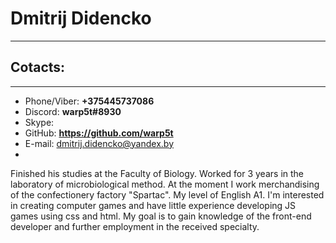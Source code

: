  Dmitrij Didencko
===============
***
Cotacts:
-------
***

+ Phone/Viber: **+375445737086**
+ Discord: **warp5t#8930**
+ Skype: 
+ GitHub: **https://github.com/warp5t**
+ E-mail: dmitrij.didencko@yandex.by
+ 
Finished his studies at the Faculty of Biology. Worked for 3 years in the laboratory of microbiological method. 
At the moment I work merchandising of the confectionery factory "Spartac". My level of English A1.
I'm interested in creating computer games and have little experience developing JS games using css and html.
My goal is to gain knowledge of the front-end developer and further employment in the received specialty. 
